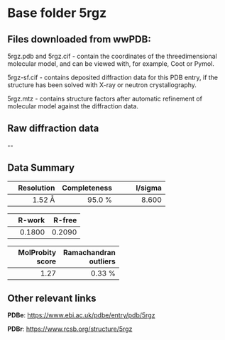 # Base folder 5rgz

## Files downloaded from wwPDB:

5rgz.pdb and 5rgz.cif - contain the coordinates of the threedimensional molecular model, and can be viewed with, for example, Coot or Pymol.

5rgz-sf.cif - contains deposited diffraction data for this PDB entry, if the structure has been solved with X-ray or neutron crystallography.

5rgz.mtz - contains structure factors after automatic refinement of molecular model against the diffraction data.

## Raw diffraction data

--<br> 

## Data Summary
|   | Resolution | Completeness| I/sigma |
|---|-------------:|----------------:|--------------:|
|   |1.52 Å|95.0  %|<img width=50/>8.600|

|   | **R-work**| **R-free**   
|---|-------------:|----------------:|           
||  0.1800|  0.2090|

|   |**MolProbity<br>score**| **Ramachandran<br>outliers** 
|---|-------------:|----------------:|
||  1.27|  0.33 %|

 

 



## Other relevant links 
**PDBe**:  https://www.ebi.ac.uk/pdbe/entry/pdb/5rgz
 
**PDBr**: https://www.rcsb.org/structure/5rgz 

